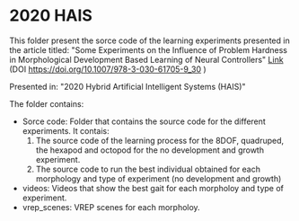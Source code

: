 # 2020 HAIS

This folder present the sorce code of the learning experiments presented in the article titled:
"Some Experiments on the Influence of Problem Hardness in Morphological Development Based Learning of Neural Controllers" [Link](https://arxiv.org/abs/2003.05817) (DOI https://doi.org/10.1007/978-3-030-61705-9_30 )

Presented in: "2020 Hybrid Artificial Intelligent Systems (HAIS)"

The folder contains:

- Sorce code: Folder that contains the source code for the different experiments. It contais:
    1. The source code of the learning process for the 8DOF, quadruped, the hexapod and octopod for the no development and growth experiment.
    2. The source code to run the best individual obtained for each morphology and type of experiment (no development and growth)
- videos: Videos that show the best gait for each morpholoy and type of experiment.
- vrep_scenes: VREP scenes for each morpholoy.



